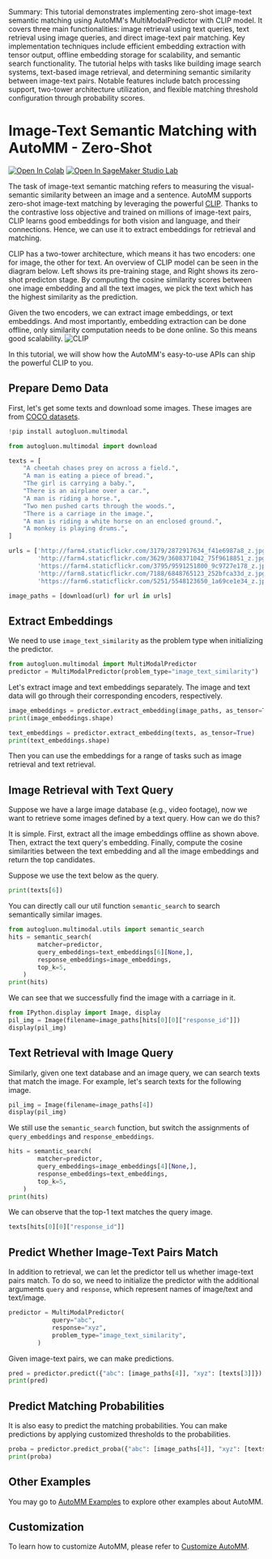 Summary: This tutorial demonstrates implementing zero-shot image-text semantic matching using AutoMM's MultiModalPredictor with CLIP model. It covers three main functionalities: image retrieval using text queries, text retrieval using image queries, and direct image-text pair matching. Key implementation techniques include efficient embedding extraction with tensor output, offline embedding storage for scalability, and semantic search functionality. The tutorial helps with tasks like building image search systems, text-based image retrieval, and determining semantic similarity between image-text pairs. Notable features include batch processing support, two-tower architecture utilization, and flexible matching threshold configuration through probability scores.

# Image-Text Semantic Matching with AutoMM - Zero-Shot

[![Open In Colab](https://colab.research.google.com/assets/colab-badge.svg)](https://colab.research.google.com/github/autogluon/autogluon/blob/master/docs/tutorials/multimodal/semantic_matching/zero_shot_img_txt_matching.ipynb)
[![Open In SageMaker Studio Lab](https://studiolab.sagemaker.aws/studiolab.svg)](https://studiolab.sagemaker.aws/import/github/autogluon/autogluon/blob/master/docs/tutorials/multimodal/semantic_matching/zero_shot_img_txt_matching.ipynb)



The task of image-text semantic matching refers to measuring the visual-semantic similarity between an image and a sentence. AutoMM supports zero-shot image-text matching by leveraging the powerful [CLIP](https://github.com/openai/CLIP). 
Thanks to the contrastive loss objective and trained on millions of image-text pairs, CLIP learns good embeddings for both vision and language, and their connections. Hence, we can use it to extract embeddings for retrieval and matching.

CLIP has a two-tower architecture, which means it has two encoders: one for image, the other for text. An overview of CLIP model can be seen in the diagram below. Left shows its pre-training stage, and Right shows its zero-shot predicton stage. By computing the cosine similarity scores between one image embedding and all the text images, we pick the text which has the highest similarity as the prediction.

Given the two encoders, we can extract image embeddings, or text embeddings. And most importantly, embedding extraction can be done offline, only similarity computation needs to be done online. So this means good scalability. 
![CLIP](https://github.com/openai/CLIP/raw/main/CLIP.png)


In this tutorial, we will show how the AutoMM's easy-to-use APIs can ship the powerful CLIP to you.

## Prepare Demo Data
First, let's get some texts and download some images. These images are from [COCO datasets](https://cocodataset.org/#home).


```python
!pip install autogluon.multimodal

```


```python
from autogluon.multimodal import download

texts = [
    "A cheetah chases prey on across a field.",
    "A man is eating a piece of bread.",
    "The girl is carrying a baby.",
    "There is an airplane over a car.",
    "A man is riding a horse.",
    "Two men pushed carts through the woods.",
    "There is a carriage in the image.",
    "A man is riding a white horse on an enclosed ground.",
    "A monkey is playing drums.",
]

urls = ['http://farm4.staticflickr.com/3179/2872917634_f41e6987a8_z.jpg',
        'http://farm4.staticflickr.com/3629/3608371042_75f9618851_z.jpg',
        'https://farm4.staticflickr.com/3795/9591251800_9c9727e178_z.jpg',
        'http://farm8.staticflickr.com/7188/6848765123_252bfca33d_z.jpg',
        'https://farm6.staticflickr.com/5251/5548123650_1a69ce1e34_z.jpg']

image_paths = [download(url) for url in urls]
```

## Extract Embeddings

We need to use `image_text_similarity` as the problem type when initializing the predictor.


```python
from autogluon.multimodal import MultiModalPredictor
predictor = MultiModalPredictor(problem_type="image_text_similarity")
```

Let's extract image and text embeddings separately. The image and text data will go through their corresponding encoders, respectively.


```python
image_embeddings = predictor.extract_embedding(image_paths, as_tensor=True)
print(image_embeddings.shape)
```


```python
text_embeddings = predictor.extract_embedding(texts, as_tensor=True)
print(text_embeddings.shape)
```

Then you can use the embeddings for a range of tasks such as image retrieval and text retrieval. 


## Image Retrieval with Text Query

Suppose we have a large image database (e.g., video footage), now we want to retrieve some images defined by a text query. How can we do this? 

It is simple. First, extract all the image embeddings offline as shown above. Then, extract the text query's embedding. Finally, compute the cosine similarities between the text embedding and all the image embeddings and return the top candidates. 

Suppose we use the text below as the query.


```python
print(texts[6])
```

You can directly call our util function `semantic_search` to search semantically similar images.


```python
from autogluon.multimodal.utils import semantic_search
hits = semantic_search(
        matcher=predictor,
        query_embeddings=text_embeddings[6][None,],
        response_embeddings=image_embeddings,
        top_k=5,
    )
print(hits)
```

We can see that we successfully find the image with a carriage in it.


```python
from IPython.display import Image, display
pil_img = Image(filename=image_paths[hits[0][0]["response_id"]])
display(pil_img)
```

## Text Retrieval with Image Query

Similarly, given one text database and an image query, we can search texts that match the image. For example, let's search texts for the following image.


```python
pil_img = Image(filename=image_paths[4])
display(pil_img)
```

We still use the `semantic_search` function, but switch the assignments of `query_embeddings` and `response_embeddings`.


```python
hits = semantic_search(
        matcher=predictor,
        query_embeddings=image_embeddings[4][None,],
        response_embeddings=text_embeddings,
        top_k=5,
    )
print(hits)
```

We can observe that the top-1 text matches the query image.


```python
texts[hits[0][0]["response_id"]]
```

## Predict Whether Image-Text Pairs Match
In addition to retrieval, we can let the predictor tell us whether image-text pairs match. 
To do so, we need to initialize the predictor with the additional arguments `query` and `response`, which represent names of image/text and text/image.


```python
predictor = MultiModalPredictor(
            query="abc",
            response="xyz",
            problem_type="image_text_similarity",
        )
```

Given image-text pairs, we can make predictions.


```python
pred = predictor.predict({"abc": [image_paths[4]], "xyz": [texts[3]]})
print(pred)
```

## Predict Matching Probabilities
It is also easy to predict the matching probabilities. You can make predictions by applying customized thresholds to the probabilities.


```python
proba = predictor.predict_proba({"abc": [image_paths[4]], "xyz": [texts[3]]})
print(proba)
```

## Other Examples

You may go to [AutoMM Examples](https://github.com/autogluon/autogluon/tree/master/examples/automm) to explore other examples about AutoMM.


## Customization

To learn how to customize AutoMM, please refer to [Customize AutoMM](../advanced_topics/customization.ipynb).
